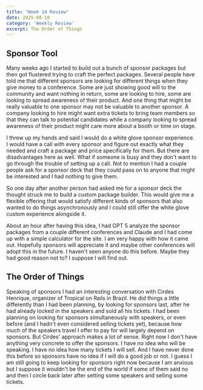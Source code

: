 ```yaml
---
title: "Week 14 Review"
date: 2025-08-10
category: 'Weekly Review'
excerpt: The Order of Things
---
```


## Sponsor Tool
 Many weeks ago I started to build out a bunch of sponsor packages but then got flustered trying to craft the perfect packages. Several people have told me that different sponsors are looking for different things when they give money to a conference. Some are just showing good will to the community and want nothing in return, some are looking to hire, some are looking to spread awareness of their product. And one thing that might be really valuable to one sponsor may not be valuable to another sponsor. A company looking to hire might want extra tickets to bring team members so that they can talk to potential candidates while a company looking to spread awareness of their product might care more about a booth or time on stage.

I threw up my hands and said I would do a white glove sponsor experience. I would have a call with every sponsor and figure out exactly what they needed and craft a package and price specifically for them.  But there are disadvantages here as well. What if someone is busy and they don't want to go through the trouble of setting up a call. Not to mention I had a couple people ask for a sponsor deck that they could pass on to anyone that might be interested and I had nothing to give them.

So one day after another person had asked me for a sponsor deck the thought struck me to build a custom package builder. This would give me a flexible offering that would satisfy different kinds of sponsors that also wanted to do things asynchronously and I could still offer the white glove custom experience alongside it.

About an hour after having this idea, I had GPT 5 analyze the sponsor packages from a couple different conferences and Claude and I had come up with a simple calculator for the site. I am very happy with how it came out. Hopefully sponsors will appreciate it and maybe other conferences will adopt this in the future. I haven't seen anyone do this before. Maybe they had good reason not to? I suppose I will find out.
## The Order of Things
Speaking of sponsors I had an interesting conversation with Cirdes Henrique, organizer of Tropical on Rails in Brazil. He did things a little differently than I had been planning, by looking for sponsors last, after he had already locked in the speakers and sold all his tickets. I had been planning on looking for sponsors simultaneously with speakers, or even before (and I hadn't even considered selling tickets yet), because how much of the speakers travel I offer to pay for will largely depend on sponsors. But Cirdes' approach makes a lot of sense. Right now I don't have anything very concrete to offer the sponsors. I have no idea who will be speaking. I have no idea how many tickets I will sell. And I have never done this before so sponsors have no idea if I will do a good job or not.  I guess I am still going to keep looking for sponsors right now because I am anxious but I suppose it wouldn't be the end of the world if some of them said no and then I circle back later after setting some speakers and selling some tickets.
